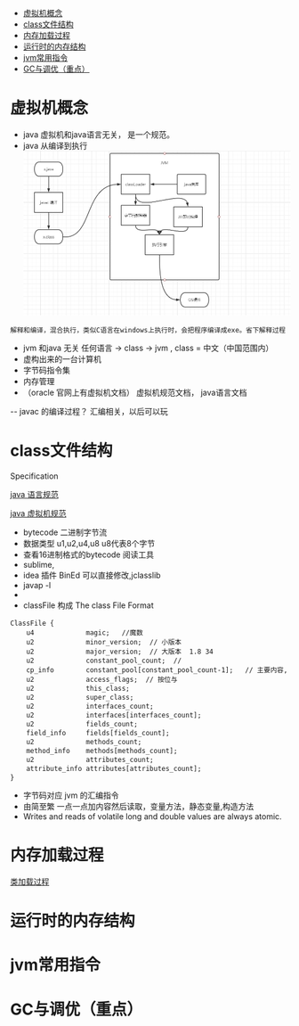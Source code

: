 
<!-- TOC -->
- [虚拟机概念](#虚拟机概念)
- [class文件结构](#class文件结构)
- [内存加载过程](#内存加载过程)
- [运行时的内存结构](#运行时的内存结构)
- [jvm常用指令](#jvm常用指令)
- [GC与调优（重点）](#GC与调优（重点）)
<!-- /TOC -->


# 虚拟机概念
- java 虚拟机和java语言无关， 是一个规范。
- java 从编译到执行
![java编译到执行.png](./java编译到执行.png)
```
解释和编译，混合执行，类似C语言在windows上执行时，会把程序编译成exe。省下解释过程
```
- jvm 和java 无关
任何语言 -> class -> jvm , class = 中文（中国范围内）
- 虚构出来的一台计算机 
- 字节码指令集
- 内存管理
- （oracle 官网上有虚拟机文档） 虚拟机规范文档， java语言文档

-- javac 的编译过程？ 汇编相关，以后可以玩

# class文件结构
Specification

[java 语言规范](https://docs.oracle.com/javase/specs/jls/se15/html/index.html)

[java 虚拟机规范](https://docs.oracle.com/javase/specs/jvms/se8/html/index.html)

- bytecode 二进制字节流
- 数据类型 u1,u2,u4,u8 u8代表8个字节
- 查看16进制格式的bytecode 阅读工具 
 - sublime,
 - idea 插件 BinEd  可以直接修改,jclasslib
 - javap -l
 -  
- classFile 构成      The class File Format 
   
```
ClassFile {
    u4             magic;   //魔数
    u2             minor_version;  // 小版本
    u2             major_version;  // 大版本  1.8 34
    u2             constant_pool_count;  //
    cp_info        constant_pool[constant_pool_count-1];   // 主要内容,
    u2             access_flags;  // 按位与
    u2             this_class;
    u2             super_class;
    u2             interfaces_count;
    u2             interfaces[interfaces_count];
    u2             fields_count;
    field_info     fields[fields_count];
    u2             methods_count;
    method_info    methods[methods_count];
    u2             attributes_count;
    attribute_info attributes[attributes_count];
}

```
- 字节码对应 jvm 的汇编指令   
- 由简至繁 一点一点加内容然后读取，变量方法，静态变量,构造方法
- Writes and reads of volatile long and double values are always atomic.

# 内存加载过程
[类加载过程](./calssLoader/classLoader.md)
# 运行时的内存结构

# jvm常用指令
# GC与调优（重点）




